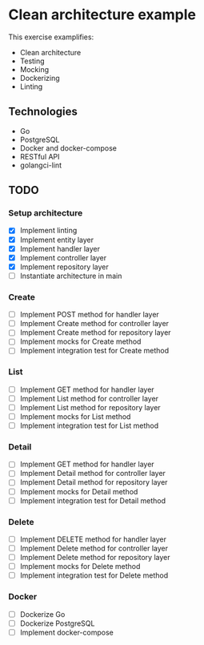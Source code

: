 # Clean architecture example

This exercise examplifies:

- Clean architecture
- Testing
- Mocking
- Dockerizing
- Linting

## Technologies

- Go
- PostgreSQL
- Docker and docker-compose
- RESTful API
- golangci-lint

## TODO

### Setup architecture

- [X] Implement linting
- [X] Implement entity layer
- [X] Implement handler layer
- [X] Implement controller layer
- [X] Implement repository layer
- [ ] Instantiate architecture in main

### Create

- [ ] Implement POST method for handler layer
- [ ] Implement Create method for controller layer
- [ ] Implement Create method for repository layer
- [ ] Implement mocks for Create method
- [ ] Implement integration test for Create method

### List

- [ ] Implement GET method for handler layer
- [ ] Implement List method for controller layer
- [ ] Implement List method for repository layer
- [ ] Implement mocks for List method
- [ ] Implement integration test for List method

### Detail

- [ ] Implement GET method for handler layer
- [ ] Implement Detail method for controller layer
- [ ] Implement Detail method for repository layer
- [ ] Implement mocks for Detail method
- [ ] Implement integration test for Detail method

### Delete

- [ ] Implement DELETE method for handler layer
- [ ] Implement Delete method for controller layer
- [ ] Implement Delete method for repository layer
- [ ] Implement mocks for Delete method
- [ ] Implement integration test for Delete method

### Docker

- [ ] Dockerize Go
- [ ] Dockerize PostgreSQL
- [ ] Implement docker-compose
